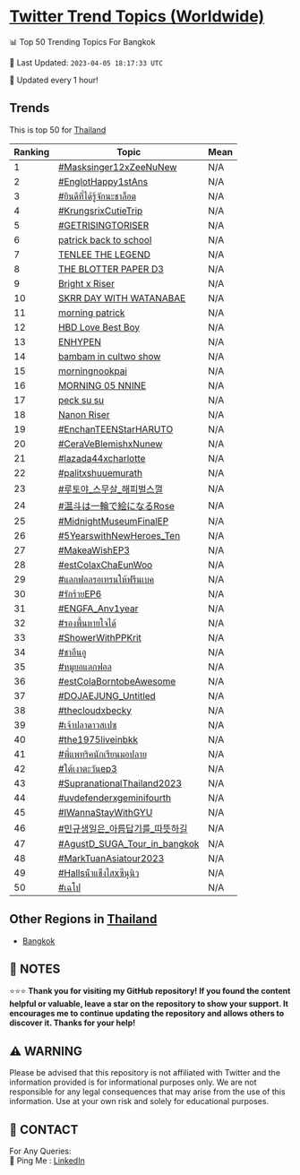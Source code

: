 [Twitter Trend Topics (Worldwide)](https://github.com/ErcinDedeoglu/Twitter-Trend-Topics)
==========


📊 Top 50 Trending Topics For Bangkok

📆 Last Updated: `2023-04-05 18:17:33 UTC`

🔧 Updated every 1 hour!


## Trends

This is top 50 for [Thailand](</Thailand>)

| Ranking | Topic | Mean |
| ------- | ------------ | ------------ |
| 1 | [#Masksinger12xZeeNuNew](http://twitter.com/search?q=%23Masksinger12xZeeNuNew) | N/A |
| 2 | [#EnglotHappy1stAns](http://twitter.com/search?q=%23EnglotHappy1stAns) | N/A |
| 3 | [#ยินดีที่ได้รู้จักนะชาล็อต](http://twitter.com/search?q=%23%e0%b8%a2%e0%b8%b4%e0%b8%99%e0%b8%94%e0%b8%b5%e0%b8%97%e0%b8%b5%e0%b9%88%e0%b9%84%e0%b8%94%e0%b9%89%e0%b8%a3%e0%b8%b9%e0%b9%89%e0%b8%88%e0%b8%b1%e0%b8%81%e0%b8%99%e0%b8%b0%e0%b8%8a%e0%b8%b2%e0%b8%a5%e0%b9%87%e0%b8%ad%e0%b8%95) | N/A |
| 4 | [#KrungsrixCutieTrip](http://twitter.com/search?q=%23KrungsrixCutieTrip) | N/A |
| 5 | [#GETRISINGTORISER](http://twitter.com/search?q=%23GETRISINGTORISER) | N/A |
| 6 | [patrick back to school](http://twitter.com/search?q=patrick+back+to+school) | N/A |
| 7 | [TENLEE THE LEGEND](http://twitter.com/search?q=TENLEE+THE+LEGEND) | N/A |
| 8 | [THE BLOTTER PAPER D3](http://twitter.com/search?q=THE+BLOTTER+PAPER+D3) | N/A |
| 9 | [Bright x Riser](http://twitter.com/search?q=Bright+x+Riser) | N/A |
| 10 | [SKRR DAY WITH WATANABAE](http://twitter.com/search?q=SKRR+DAY+WITH+WATANABAE) | N/A |
| 11 | [morning patrick](http://twitter.com/search?q=morning+patrick) | N/A |
| 12 | [HBD Love Best Boy](http://twitter.com/search?q=HBD+Love+Best+Boy) | N/A |
| 13 | [ENHYPEN](http://twitter.com/search?q=ENHYPEN) | N/A |
| 14 | [bambam in cultwo show](http://twitter.com/search?q=bambam+in+cultwo+show) | N/A |
| 15 | [morning​ nookpai](http://twitter.com/search?q=morning%e2%80%8b+nookpai) | N/A |
| 16 | [MORNING 05 NNINE](http://twitter.com/search?q=MORNING+05+NNINE) | N/A |
| 17 | [peck su su](http://twitter.com/search?q=peck+su+su) | N/A |
| 18 | [Nanon Riser](http://twitter.com/search?q=Nanon+Riser) | N/A |
| 19 | [#EnchanTEENStarHARUTO](http://twitter.com/search?q=%23EnchanTEENStarHARUTO) | N/A |
| 20 | [#CeraVeBlemishxNunew](http://twitter.com/search?q=%23CeraVeBlemishxNunew) | N/A |
| 21 | [#lazada44xcharlotte](http://twitter.com/search?q=%23lazada44xcharlotte) | N/A |
| 22 | [#palitxshuuemurath](http://twitter.com/search?q=%23palitxshuuemurath) | N/A |
| 23 | [#루토야_스무살_해피벌스껄](http://twitter.com/search?q=%23%eb%a3%a8%ed%86%a0%ec%95%bc_%ec%8a%a4%eb%ac%b4%ec%82%b4_%ed%95%b4%ed%94%bc%eb%b2%8c%ec%8a%a4%ea%bb%84) | N/A |
| 24 | [#温斗は一輪で絵になるRose](http://twitter.com/search?q=%23%e6%b8%a9%e6%96%97%e3%81%af%e4%b8%80%e8%bc%aa%e3%81%a7%e7%b5%b5%e3%81%ab%e3%81%aa%e3%82%8bRose) | N/A |
| 25 | [#MidnightMuseumFinalEP](http://twitter.com/search?q=%23MidnightMuseumFinalEP) | N/A |
| 26 | [#5YearswithNewHeroes_Ten](http://twitter.com/search?q=%235YearswithNewHeroes_Ten) | N/A |
| 27 | [#MakeaWishEP3](http://twitter.com/search?q=%23MakeaWishEP3) | N/A |
| 28 | [#estColaxChaEunWoo](http://twitter.com/search?q=%23estColaxChaEunWoo) | N/A |
| 29 | [#แลกฟอลรอเทรนให้ฟรีนเบค](http://twitter.com/search?q=%23%e0%b9%81%e0%b8%a5%e0%b8%81%e0%b8%9f%e0%b8%ad%e0%b8%a5%e0%b8%a3%e0%b8%ad%e0%b9%80%e0%b8%97%e0%b8%a3%e0%b8%99%e0%b9%83%e0%b8%ab%e0%b9%89%e0%b8%9f%e0%b8%a3%e0%b8%b5%e0%b8%99%e0%b9%80%e0%b8%9a%e0%b8%84) | N/A |
| 30 | [#รักร้ายEP6](http://twitter.com/search?q=%23%e0%b8%a3%e0%b8%b1%e0%b8%81%e0%b8%a3%e0%b9%89%e0%b8%b2%e0%b8%a2EP6) | N/A |
| 31 | [#ENGFA_Anv1year](http://twitter.com/search?q=%23ENGFA_Anv1year) | N/A |
| 32 | [#รองพื้นหายใจได้](http://twitter.com/search?q=%23%e0%b8%a3%e0%b8%ad%e0%b8%87%e0%b8%9e%e0%b8%b7%e0%b9%89%e0%b8%99%e0%b8%ab%e0%b8%b2%e0%b8%a2%e0%b9%83%e0%b8%88%e0%b9%84%e0%b8%94%e0%b9%89) | N/A |
| 33 | [#ShowerWithPPKrit](http://twitter.com/search?q=%23ShowerWithPPKrit) | N/A |
| 34 | [#ชาอึนอู](http://twitter.com/search?q=%23%e0%b8%8a%e0%b8%b2%e0%b8%ad%e0%b8%b6%e0%b8%99%e0%b8%ad%e0%b8%b9) | N/A |
| 35 | [#หมูยอแลกฟอล](http://twitter.com/search?q=%23%e0%b8%ab%e0%b8%a1%e0%b8%b9%e0%b8%a2%e0%b8%ad%e0%b9%81%e0%b8%a5%e0%b8%81%e0%b8%9f%e0%b8%ad%e0%b8%a5) | N/A |
| 36 | [#estColaBorntobeAwesome](http://twitter.com/search?q=%23estColaBorntobeAwesome) | N/A |
| 37 | [#DOJAEJUNG_Untitled](http://twitter.com/search?q=%23DOJAEJUNG_Untitled) | N/A |
| 38 | [#thecloudxbecky](http://twitter.com/search?q=%23thecloudxbecky) | N/A |
| 39 | [#เจ้าปลาดาวสเปซ](http://twitter.com/search?q=%23%e0%b9%80%e0%b8%88%e0%b9%89%e0%b8%b2%e0%b8%9b%e0%b8%a5%e0%b8%b2%e0%b8%94%e0%b8%b2%e0%b8%a7%e0%b8%aa%e0%b9%80%e0%b8%9b%e0%b8%8b) | N/A |
| 40 | [#the1975liveinbkk](http://twitter.com/search?q=%23the1975liveinbkk) | N/A |
| 41 | [#พี่แพทริคนักเรียนมอปลาย](http://twitter.com/search?q=%23%e0%b8%9e%e0%b8%b5%e0%b9%88%e0%b9%81%e0%b8%9e%e0%b8%97%e0%b8%a3%e0%b8%b4%e0%b8%84%e0%b8%99%e0%b8%b1%e0%b8%81%e0%b9%80%e0%b8%a3%e0%b8%b5%e0%b8%a2%e0%b8%99%e0%b8%a1%e0%b8%ad%e0%b8%9b%e0%b8%a5%e0%b8%b2%e0%b8%a2) | N/A |
| 42 | [#ใต้เงาตะวันep3](http://twitter.com/search?q=%23%e0%b9%83%e0%b8%95%e0%b9%89%e0%b9%80%e0%b8%87%e0%b8%b2%e0%b8%95%e0%b8%b0%e0%b8%a7%e0%b8%b1%e0%b8%99ep3) | N/A |
| 43 | [#SupranationalThailand2023](http://twitter.com/search?q=%23SupranationalThailand2023) | N/A |
| 44 | [#uvdefenderxgeminifourth](http://twitter.com/search?q=%23uvdefenderxgeminifourth) | N/A |
| 45 | [#IWannaStayWithGYU](http://twitter.com/search?q=%23IWannaStayWithGYU) | N/A |
| 46 | [#민규생일은_아름답기를_따뜻하길](http://twitter.com/search?q=%23%eb%af%bc%ea%b7%9c%ec%83%9d%ec%9d%bc%ec%9d%80_%ec%95%84%eb%a6%84%eb%8b%b5%ea%b8%b0%eb%a5%bc_%eb%94%b0%eb%9c%bb%ed%95%98%ea%b8%b8) | N/A |
| 47 | [#AgustD_SUGA_Tour_in_bangkok](http://twitter.com/search?q=%23AgustD_SUGA_Tour_in_bangkok) | N/A |
| 48 | [#MarkTuanAsiatour2023](http://twitter.com/search?q=%23MarkTuanAsiatour2023) | N/A |
| 49 | [#Hallsน้ําแข็งไสxซีนุนิว](http://twitter.com/search?q=%23Halls%e0%b8%99%e0%b9%89%e0%b9%8d%e0%b8%b2%e0%b9%81%e0%b8%82%e0%b9%87%e0%b8%87%e0%b9%84%e0%b8%aax%e0%b8%8b%e0%b8%b5%e0%b8%99%e0%b8%b8%e0%b8%99%e0%b8%b4%e0%b8%a7) | N/A |
| 50 | [#เฉโป](http://twitter.com/search?q=%23%e0%b9%80%e0%b8%89%e0%b9%82%e0%b8%9b) | N/A |



## Other Regions in [Thailand](</Thailand>)

* [Bangkok](</Thailand/Bangkok.md>)



## 📝 NOTES

⭐⭐⭐ **Thank you for visiting my GitHub repository! If you found the content helpful or valuable, leave a star on the repository to show your support. It encourages me to continue updating the repository and allows others to discover it. Thanks for your help!**


## ⚠️ WARNING

Please be advised that this repository is not affiliated with Twitter and the information provided is for informational purposes only. We are not responsible for any legal consequences that may arise from the use of this information. Use at your own risk and solely for educational purposes.


## 📨 CONTACT

 For Any Queries:  
            🏓 Ping Me : [LinkedIn](https://www.linkedin.com/in/ercindedeoglu/)
